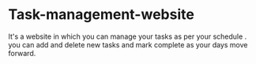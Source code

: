 # Task-management-website
It's a website in which you can manage your tasks as per your schedule . you can add and delete new tasks and mark complete as your days move forward.
